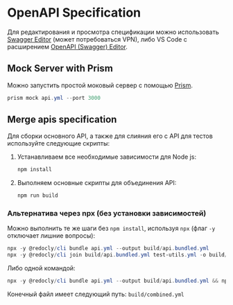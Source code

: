 # OpenAPI Specification

Для редактирования и просмотра спецификации можно использовать [Swagger Editor](https://editor.swagger.io/) (может потребоваться VPN), либо VS Code с расширением [OpenAPI (Swagger) Editor](https://marketplace.cursorapi.com/items?itemName=42Crunch.vscode-openapi).

## Mock Server with Prism

Можно запустить простой моковый сервер с помощью [Prism](https://github.com/stoplightio/prism).

```powershell
prism mock api.yml --port 3000
```
## Merge apis specification

Для сборки основного API, а также для слияния его с API для тестов используйте следующие скрипты:

1. Устанавливаем все необходимые зависимости для Node js:
    ```sh
    npm install
    ```
2. Выполняем основные скрипты для объединения API: 
    ```sh
    npm run build
    ```

### Альтернатива через npx (без установки зависимостей)

Можно выполнить те же шаги без `npm install`, используя `npx` (флаг `-y` отключает лишние вопросы):

```powershell
npx -y @redocly/cli bundle api.yml --output build/api.bundled.yml
npx -y @redocly/cli join build/api.bundled.yml test-utils.yml -o build/combined.yml
```

Либо одной командой:

```powershell
npx -y @redocly/cli bundle api.yml --output build/api.bundled.yml && npx -y @redocly/cli join build/api.bundled.yml test-utils.yml -o build/combined.yml
```

Конечный файл имеет следующий путь: `build/combined.yml`